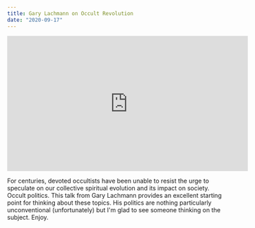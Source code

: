 ```yaml
---
title: Gary Lachmann on Occult Revolution 
date: "2020-09-17"
---
```

<iframe width="560" height="315" src="https://www.youtube.com/embed/JkGxPw4AJ5M" frameborder="0" allow="accelerometer; autoplay; clipboard-write; encrypted-media; gyroscope; picture-in-picture" allowfullscreen></iframe>

For centuries, devoted occultists have been unable to resist the urge to speculate on our collective spiritual evolution and its impact on society. Occult politics. This talk from Gary Lachmann provides an excellent starting point for thinking about these topics. His politics are nothing particularly unconventional (unfortunately) but I'm glad to see someone thinking on the subject. Enjoy.
